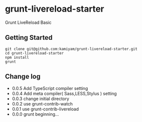 grunt-livereload-starter
========================

Grunt LiveReload Basic

## Getting Started

	git clone git@github.com:kamiyam/grunt-livereload-starter.git
	cd grunt-livereload-starter
	npm install
	grunt

## Change log

- 0.0.5 Add TypeScript compiler setting
- 0.0.4 Add meta compiler( Sass,LESS,Stylus ) setting
- 0.0.3 change initial directory
- 0.0.2 use grunt-contrib-watch
- 0.0.1 use grunt-contrib-livereload
- 0.0.0 grunt beginning...
